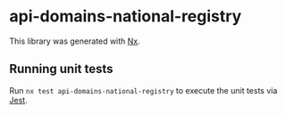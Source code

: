 # api-domains-national-registry

This library was generated with [Nx](https://nx.dev).

## Running unit tests

Run `nx test api-domains-national-registry` to execute the unit tests via [Jest](https://jestjs.io).
